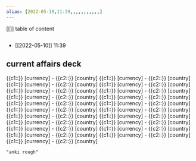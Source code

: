 ```yaml
---
alias: [2022-05-10,11:39,,,,,,,,,,,]
---
```

[[]]
table of content
```toc
```

- [[2022-05-10]] 11:39
## current affairs deck

{{c1::}} [currency] - {{c2::}} [country]
{{c1::}} [currency] - {{c2::}} [country]
{{c1::}} [currency] - {{c2::}} [country]
{{c1::}} [currency] - {{c2::}} [country]
{{c1::}} [currency] - {{c2::}} [country]
{{c1::}} [currency] - {{c2::}} [country]
{{c1::}} [currency] - {{c2::}} [country]
{{c1::}} [currency] - {{c2::}} [country]
{{c1::}} [currency] - {{c2::}} [country]
{{c1::}} [currency] - {{c2::}} [country]
{{c1::}} [currency] - {{c2::}} [country]
{{c1::}} [currency] - {{c2::}} [country]
{{c1::}} [currency] - {{c2::}} [country]
{{c1::}} [currency] - {{c2::}} [country]
{{c1::}} [currency] - {{c2::}} [country]
{{c1::}} [currency] - {{c2::}} [country]
{{c1::}} [currency] - {{c2::}} [country]
{{c1::}} [currency] - {{c2::}} [country]
{{c1::}} [currency] - {{c2::}} [country]
{{c1::}} [currency] - {{c2::}} [country]
{{c1::}} [currency] - {{c2::}} [country]


```query
"anki rough"
```